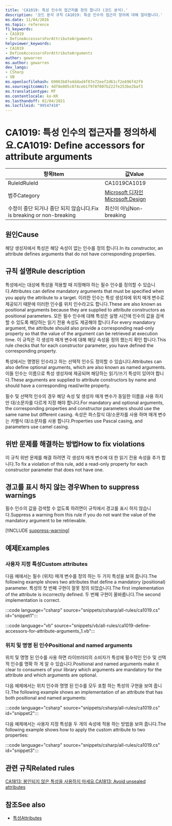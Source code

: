 ```yaml
---
title: 'CA1019: 특성 인수의 접근자를 정의 합니다 (코드 분석).'
description: '코드 분석 규칙 CA1019: 특성 인수의 접근자 정의에 대해 알아봅니다.'
ms.date: 11/04/2016
ms.topic: reference
f1_keywords:
- CA1019
- DefineAccessorsForAttributeArguments
helpviewer_keywords:
- CA1019
- DefineAccessorsForAttributeArguments
author: gewarren
ms.author: gewarren
dev_langs:
- CSharp
- VB
ms.openlocfilehash: 69063b8fe4ddad4f87e72eef2d61cf2e696f42f9
ms.sourcegitcommit: 4df8e005c074ceb1f978f007b222fe253be2baf3
ms.translationtype: MT
ms.contentlocale: ko-KR
ms.lasthandoff: 02/04/2021
ms.locfileid: "99547410"
---
```

# <a name="ca1019-define-accessors-for-attribute-arguments"></a><span data-ttu-id="8e945-103">CA1019: 특성 인수의 접근자를 정의하세요.</span><span class="sxs-lookup"><span data-stu-id="8e945-103">CA1019: Define accessors for attribute arguments</span></span>

| <span data-ttu-id="8e945-104">항목</span><span class="sxs-lookup"><span data-stu-id="8e945-104">Item</span></span>                                     | <span data-ttu-id="8e945-105">값</span><span class="sxs-lookup"><span data-stu-id="8e945-105">Value</span></span>            |
|------------------------------------------|------------------|
| <span data-ttu-id="8e945-106">RuleId</span><span class="sxs-lookup"><span data-stu-id="8e945-106">RuleId</span></span>                                   | <span data-ttu-id="8e945-107">CA1019</span><span class="sxs-lookup"><span data-stu-id="8e945-107">CA1019</span></span>           |
| <span data-ttu-id="8e945-108">범주</span><span class="sxs-lookup"><span data-stu-id="8e945-108">Category</span></span>                                 | [<span data-ttu-id="8e945-109">Microsoft 디자인</span><span class="sxs-lookup"><span data-stu-id="8e945-109">Microsoft.Design</span></span>](design-warnings.md) |
| <span data-ttu-id="8e945-110">수정이 중단 되거나 중단 되지 않습니다.</span><span class="sxs-lookup"><span data-stu-id="8e945-110">Fix is breaking or non-breaking</span></span> | <span data-ttu-id="8e945-111">최신이 아님</span><span class="sxs-lookup"><span data-stu-id="8e945-111">Non-breaking</span></span>     |

## <a name="cause"></a><span data-ttu-id="8e945-112">원인</span><span class="sxs-lookup"><span data-stu-id="8e945-112">Cause</span></span>

<span data-ttu-id="8e945-113">해당 생성자에서 특성은 해당 속성이 없는 인수를 정의 합니다.</span><span class="sxs-lookup"><span data-stu-id="8e945-113">In its constructor, an attribute defines arguments that do not have corresponding properties.</span></span>

## <a name="rule-description"></a><span data-ttu-id="8e945-114">규칙 설명</span><span class="sxs-lookup"><span data-stu-id="8e945-114">Rule description</span></span>

<span data-ttu-id="8e945-115">특성에서는 대상에 특성을 적용할 때 지정해야 하는 필수 인수를 정의할 수 있습니다.</span><span class="sxs-lookup"><span data-stu-id="8e945-115">Attributes can define mandatory arguments that must be specified when you apply the attribute to a target.</span></span> <span data-ttu-id="8e945-116">이러한 인수는 특성 생성자에 위치 매개 변수로 제공되기 때문에 이러한 인수를 위치 인수라고도 합니다.</span><span class="sxs-lookup"><span data-stu-id="8e945-116">These are also known as positional arguments because they are supplied to attribute constructors as positional parameters.</span></span> <span data-ttu-id="8e945-117">모든 필수 인수에 대해 특성은 실행 시간에 인수의 값을 검색할 수 있도록 해당하는 읽기 전용 속성도 제공해야 합니다.</span><span class="sxs-lookup"><span data-stu-id="8e945-117">For every mandatory argument, the attribute should also provide a corresponding read-only property so that the value of the argument can be retrieved at execution time.</span></span> <span data-ttu-id="8e945-118">이 규칙은 각 생성자 매개 변수에 대해 해당 속성을 정의 했는지 확인 합니다.</span><span class="sxs-lookup"><span data-stu-id="8e945-118">This rule checks that for each constructor parameter, you have defined the corresponding property.</span></span>

<span data-ttu-id="8e945-119">특성에서는 명명된 인수라고 하는 선택적 인수도 정의할 수 있습니다.</span><span class="sxs-lookup"><span data-stu-id="8e945-119">Attributes can also define optional arguments, which are also known as named arguments.</span></span> <span data-ttu-id="8e945-120">이들 인수는 이름으로 특성 생성자에 제공되며 해당하는 읽기/쓰기 특성이 있어야 합니다.</span><span class="sxs-lookup"><span data-stu-id="8e945-120">These arguments are supplied to attribute constructors by name and should have a corresponding read/write property.</span></span>

<span data-ttu-id="8e945-121">필수 및 선택적 인수의 경우 해당 속성 및 생성자 매개 변수가 동일한 이름을 사용 하지만 대/소문자를 다르게 지정 해야 합니다.</span><span class="sxs-lookup"><span data-stu-id="8e945-121">For mandatory and optional arguments, the corresponding properties and constructor parameters should use the same name but different casing.</span></span> <span data-ttu-id="8e945-122">속성은 파스칼식 대/소문자를 사용 하며 매개 변수는 카멜식 대/소문자를 사용 합니다.</span><span class="sxs-lookup"><span data-stu-id="8e945-122">Properties use Pascal casing, and parameters use camel casing.</span></span>

## <a name="how-to-fix-violations"></a><span data-ttu-id="8e945-123">위반 문제를 해결하는 방법</span><span class="sxs-lookup"><span data-stu-id="8e945-123">How to fix violations</span></span>

<span data-ttu-id="8e945-124">이 규칙 위반 문제를 해결 하려면 각 생성자 매개 변수에 대 한 읽기 전용 속성을 추가 합니다.</span><span class="sxs-lookup"><span data-stu-id="8e945-124">To fix a violation of this rule, add a read-only property for each constructor parameter that does not have one.</span></span>

## <a name="when-to-suppress-warnings"></a><span data-ttu-id="8e945-125">경고를 표시 하지 않는 경우</span><span class="sxs-lookup"><span data-stu-id="8e945-125">When to suppress warnings</span></span>

<span data-ttu-id="8e945-126">필수 인수의 값을 검색할 수 없도록 하려면이 규칙에서 경고를 표시 하지 않습니다.</span><span class="sxs-lookup"><span data-stu-id="8e945-126">Suppress a warning from this rule if you do not want the value of the mandatory argument to be retrievable.</span></span>

[!INCLUDE [suppress-warning](../../../../includes/code-analysis/suppress-warning.md)]

## <a name="examples"></a><span data-ttu-id="8e945-127">예제</span><span class="sxs-lookup"><span data-stu-id="8e945-127">Examples</span></span>

### <a name="custom-attributes"></a><span data-ttu-id="8e945-128">사용자 지정 특성</span><span class="sxs-lookup"><span data-stu-id="8e945-128">Custom attributes</span></span>

<span data-ttu-id="8e945-129">다음 예에서는 필수 (위치) 매개 변수를 정의 하는 두 가지 특성을 보여 줍니다.</span><span class="sxs-lookup"><span data-stu-id="8e945-129">The following example shows two attributes that define a mandatory (positional) parameter.</span></span> <span data-ttu-id="8e945-130">특성의 첫 번째 구현이 잘못 정의 되었습니다.</span><span class="sxs-lookup"><span data-stu-id="8e945-130">The first implementation of the attribute is incorrectly defined.</span></span> <span data-ttu-id="8e945-131">두 번째 구현이 올바릅니다.</span><span class="sxs-lookup"><span data-stu-id="8e945-131">The second implementation is correct.</span></span>

:::code language="csharp" source="snippets/csharp/all-rules/ca1019.cs" id="snippet1":::

:::code language="vb" source="snippets/vb/all-rules/ca1019-define-accessors-for-attribute-arguments_1.vb":::

### <a name="positional-and-named-arguments"></a><span data-ttu-id="8e945-132">위치 및 명명 된 인수</span><span class="sxs-lookup"><span data-stu-id="8e945-132">Positional and named arguments</span></span>

<span data-ttu-id="8e945-133">위치 및 명명 된 인수를 사용 하면 라이브러리의 소비자가 특성에 필수적인 인수 및 선택적 인수를 명확 하 게 알 수 있습니다.</span><span class="sxs-lookup"><span data-stu-id="8e945-133">Positional and named arguments make it clear to consumers of your library which arguments are mandatory for the attribute and which arguments are optional.</span></span>

<span data-ttu-id="8e945-134">다음 예제에서는 위치 인수와 명명 된 인수를 모두 포함 하는 특성의 구현을 보여 줍니다.</span><span class="sxs-lookup"><span data-stu-id="8e945-134">The following example shows an implementation of an attribute that has both positional and named arguments:</span></span>

:::code language="csharp" source="snippets/csharp/all-rules/ca1019.cs" id="snippet2":::

<span data-ttu-id="8e945-135">다음 예제에서는 사용자 지정 특성을 두 개의 속성에 적용 하는 방법을 보여 줍니다.</span><span class="sxs-lookup"><span data-stu-id="8e945-135">The following example shows how to apply the custom attribute to two properties:</span></span>

:::code language="csharp" source="snippets/csharp/all-rules/ca1019.cs" id="snippet3":::

## <a name="related-rules"></a><span data-ttu-id="8e945-136">관련 규칙</span><span class="sxs-lookup"><span data-stu-id="8e945-136">Related rules</span></span>

[<span data-ttu-id="8e945-137">CA1813: 봉인되지 않은 특성을 사용하지 마세요.</span><span class="sxs-lookup"><span data-stu-id="8e945-137">CA1813: Avoid unsealed attributes</span></span>](ca1813.md)

## <a name="see-also"></a><span data-ttu-id="8e945-138">참조</span><span class="sxs-lookup"><span data-stu-id="8e945-138">See also</span></span>

- [<span data-ttu-id="8e945-139">특성</span><span class="sxs-lookup"><span data-stu-id="8e945-139">Attributes</span></span>](../../../standard/design-guidelines/attributes.md)
